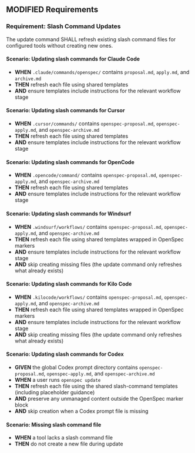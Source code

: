 ## MODIFIED Requirements
### Requirement: Slash Command Updates
The update command SHALL refresh existing slash command files for configured tools without creating new ones.

#### Scenario: Updating slash commands for Claude Code
- **WHEN** `.claude/commands/openspec/` contains `proposal.md`, `apply.md`, and `archive.md`
- **THEN** refresh each file using shared templates
- **AND** ensure templates include instructions for the relevant workflow stage

#### Scenario: Updating slash commands for Cursor
- **WHEN** `.cursor/commands/` contains `openspec-proposal.md`, `openspec-apply.md`, and `openspec-archive.md`
- **THEN** refresh each file using shared templates
- **AND** ensure templates include instructions for the relevant workflow stage

#### Scenario: Updating slash commands for OpenCode
- **WHEN** `.opencode/command/` contains `openspec-proposal.md`, `openspec-apply.md`, and `openspec-archive.md`
- **THEN** refresh each file using shared templates
- **AND** ensure templates include instructions for the relevant workflow stage

#### Scenario: Updating slash commands for Windsurf
- **WHEN** `.windsurf/workflows/` contains `openspec-proposal.md`, `openspec-apply.md`, and `openspec-archive.md`
- **THEN** refresh each file using shared templates wrapped in OpenSpec markers
- **AND** ensure templates include instructions for the relevant workflow stage
- **AND** skip creating missing files (the update command only refreshes what already exists)

#### Scenario: Updating slash commands for Kilo Code
- **WHEN** `.kilocode/workflows/` contains `openspec-proposal.md`, `openspec-apply.md`, and `openspec-archive.md`
- **THEN** refresh each file using shared templates wrapped in OpenSpec markers
- **AND** ensure templates include instructions for the relevant workflow stage
- **AND** skip creating missing files (the update command only refreshes what already exists)

#### Scenario: Updating slash commands for Codex
- **GIVEN** the global Codex prompt directory contains `openspec-proposal.md`, `openspec-apply.md`, and `openspec-archive.md`
- **WHEN** a user runs `openspec update`
- **THEN** refresh each file using the shared slash-command templates (including placeholder guidance)
- **AND** preserve any unmanaged content outside the OpenSpec marker block
- **AND** skip creation when a Codex prompt file is missing

#### Scenario: Missing slash command file
- **WHEN** a tool lacks a slash command file
- **THEN** do not create a new file during update
